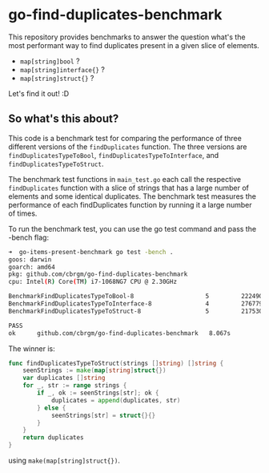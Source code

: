 # go-find-duplicates-benchmark

This repository provides benchmarks to answer the question what's the most performant way to find duplicates present in a given slice of elements.

* `map[string]bool` ?
* `map[string]interface{}` ?
* `map[string]struct{}` ?

Let's find it out! :D

## So what's this about?

This code is a benchmark test for comparing the performance of three different versions of the `findDuplicates` function. The three versions are `findDuplicatesTypeToBool`, `findDuplicatesTypeToInterface`, and `findDuplicatesTypeToStruct`.

 The benchmark test functions in `main_test.go` each call the respective `findDuplicates` function with a slice of strings that has a large number of elements and some identical duplicates. The benchmark test measures the performance of each findDuplicates function by running it a large number of times.

To run the benchmark test, you can use the go test command and pass the -bench flag:

```bash
➜  go-items-present-benchmark go test -bench .
goos: darwin
goarch: amd64
pkg: github.com/cbrgm/go-find-duplicates-benchmark
cpu: Intel(R) Core(TM) i7-1068NG7 CPU @ 2.30GHz

BenchmarkFindDuplicatesTypeToBool-8                    5         222490558 ns/op
BenchmarkFindDuplicatesTypeToInterface-8               4         276779110 ns/op
BenchmarkFindDuplicatesTypeToStruct-8                  5         217530765 ns/op

PASS
ok      github.com/cbrgm/go-find-duplicates-benchmark   8.067s
```

The winner is:

```go
func findDuplicatesTypeToStruct(strings []string) []string {
	seenStrings := make(map[string]struct{})
	var duplicates []string
	for _, str := range strings {
		if _, ok := seenStrings[str]; ok {
			duplicates = append(duplicates, str)
		} else {
			seenStrings[str] = struct{}{}
		}
	}
	return duplicates
}
```

using `make(map[string]struct{})`.
